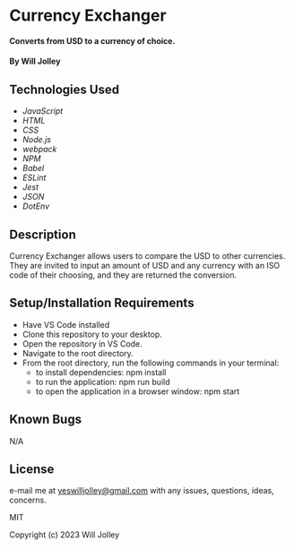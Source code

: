 # Currency Exchanger

#### Converts from USD to a currency of choice. 

#### By Will Jolley

## Technologies Used

* _JavaScript_
* _HTML_
* _CSS_
* _Node.js_
* _webpack_
* _NPM_
* _Babel_
* _ESLint_
* _Jest_ 
* _JSON_
* _DotEnv_

## Description

Currency Exchanger allows users to compare the USD to other currencies. They are invited to input an amount of USD and any currency with an ISO code of their choosing, and they are returned the conversion.  

## Setup/Installation Requirements

* Have VS Code installed
* Clone this repository to your desktop.
* Open the repository in VS Code.
* Navigate to the root directory.
* From the root directory, run the following commands in your terminal: 
  * to install dependencies: npm install
  * to run the application: npm run build
  * to open the application in a browser window: npm start

## Known Bugs

N/A

## License

e-mail me at yeswilljolley@gmail.com with any issues, questions, ideas, concerns.

MIT

Copyright (c) 2023 Will Jolley